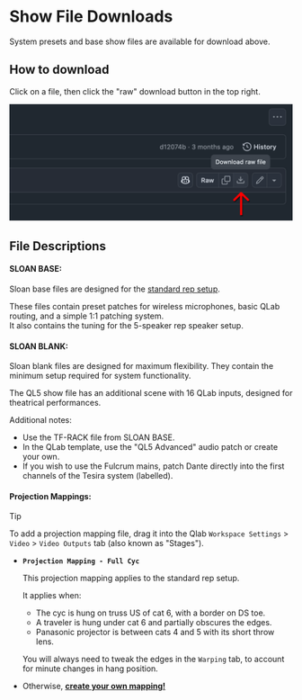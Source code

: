 # Show File Downloads

System presets and base show files are available for download above.

## How to download

Click on a file, then click the "raw" download button in the top right.

<img width="523" src="../assets/download_btn.png" />

## File Descriptions

#### SLOAN BASE:

Sloan base files are designed for the [standard rep setup](../rep/README.md).

These files contain preset patches for wireless microphones, basic QLab routing, and a simple 1:1 patching system.  
 It also contains the tuning for the 5-speaker rep speaker setup.

#### SLOAN BLANK:

Sloan blank files are designed for maximum flexibility. They contain the minimum setup required for system functionality.

The QL5 show file has an additional scene with 16 QLab inputs, designed for theatrical performances.

Additional notes:

- Use the TF-RACK file from SLOAN BASE.
- In the QLab template, use the "QL5 Advanced" audio patch or create your own.
- If you wish to use the Fulcrum mains, patch Dante directly into the first channels of the Tesira system (labelled).

#### Projection Mappings:

> [!TIP]
> To add a projection mapping file, drag it into the Qlab `Workspace Settings` > `Video` > `Video Outputs` tab (also known as "Stages").

- **`Projection Mapping - Full Cyc`**

  This projection mapping applies to the standard rep setup.

  It applies when:

  - The cyc is hung on truss US of cat 6, with a border on DS toe.
  - A traveler is hung under cat 6 and partially obscures the edges.
  - Panasonic projector is between cats 4 and 5 with its short throw lens.

  You will always need to tweak the edges in the `Warping` tab, to account for minute changes in hang position.

- Otherwise, [**create your own mapping!**](https://sloan-performing-arts-center.github.io/venue-audio/extras/qlab_video)
